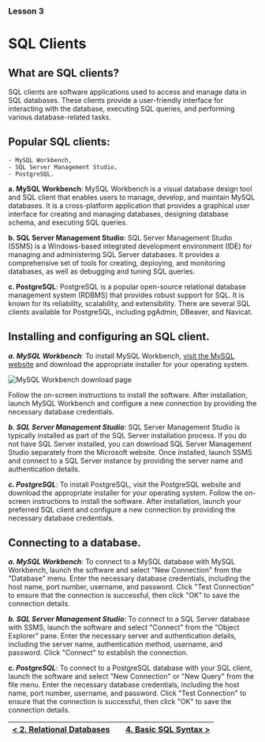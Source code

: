 ### Lesson 3 
# SQL Clients

## What are SQL clients?

SQL clients are software applications used to access and manage data in SQL databases. These clients provide a user-friendly interface for interacting with the database, executing SQL queries, and performing various database-related tasks.

## Popular SQL clients: 
    - MySQL Workbench, 
    - SQL Server Management Studio, 
    - PostgreSQL.

**a. MySQL Workbench**: MySQL Workbench is a visual database design tool and SQL client that enables users to manage, develop, and maintain MySQL databases. It is a cross-platform application that provides a graphical user interface for creating and managing databases, designing database schema, and executing SQL queries.

**b. SQL Server Management Studio**: SQL Server Management Studio (SSMS) is a Windows-based integrated development environment (IDE) for managing and administering SQL Server databases. It provides a comprehensive set of tools for creating, deploying, and monitoring databases, as well as debugging and tuning SQL queries.

**c. PostgreSQL**: PostgreSQL is a popular open-source relational database management system (RDBMS) that provides robust support for SQL. It is known for its reliability, scalability, and extensibility. There are several SQL clients available for PostgreSQL, including pgAdmin, DBeaver, and Navicat.

## Installing and configuring an SQL client.

***a. MySQL Workbench***: To install MySQL Workbench, [visit the MySQL website](https://dev.mysql.com/downloads/workbench/) and download the appropriate installer for your operating system. 

![MySQL Workbench download page](https://sqlfordatascience.com.ng/img/week1/mysql-workbench-download-page-md.png "MySQL Workbench download page") 

Follow the on-screen instructions to install the software. After installation, launch MySQL Workbench and configure a new connection by providing the necessary database credentials.

***b. SQL Server Management Studio***: SQL Server Management Studio is typically installed as part of the SQL Server installation process. If you do not have SQL Server installed, you can download SQL Server Management Studio separately from the Microsoft website. Once installed, launch SSMS and connect to a SQL Server instance by providing the server name and authentication details.

***c. PostgreSQL***: To install PostgreSQL, visit the PostgreSQL website and download the appropriate installer for your operating system. Follow the on-screen instructions to install the software. After installation, launch your preferred SQL client and configure a new connection by providing the necessary database credentials.

## Connecting to a database.

***a. MySQL Workbench***: To connect to a MySQL database with MySQL Workbench, launch the software and select "New Connection" from the "Database" menu. Enter the necessary database credentials, including the host name, port number, username, and password. Click "Test Connection" to ensure that the connection is successful, then click "OK" to save the connection details.

***b. SQL Server Management Studio***: To connect to a SQL Server database with SSMS, launch the software and select "Connect" from the "Object Explorer" pane. Enter the necessary server and authentication details, including the server name, authentication method, username, and password. Click "Connect" to establish the connection.

***c. PostgreSQL***: To connect to a PostgreSQL database with your SQL client, launch the software and select "New Connection" or "New Query" from the file menu. Enter the necessary database credentials, including the host name, port number, username, and password. Click "Test Connection" to ensure that the connection is successful, then click "OK" to save the connection details.

|[< 2. Relational Databases](02_relational_databases.md)  |           | [4. Basic SQL Syntax >](04_basic_sql_syntax.md)|
|:-------------------------------------------------------:|:---------:|:----------------------------------------------:|